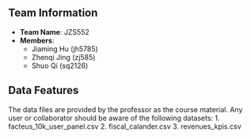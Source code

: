 ## Team Information
- **Team Name**: JZS552
- **Members**:
  - Jiaming Hu (jh5785)
  - Zhenqi Jing (zj585)
  - Shuo Qi (sq2126)

## Data Features
The data files are provided by the professor as the course material.
Any user or collaborator should be aware of the following datasets:
	1. facteus_10k_user_panel.csv
	2. fiscal_calander.csv
	3. revenues_kpis.csv
